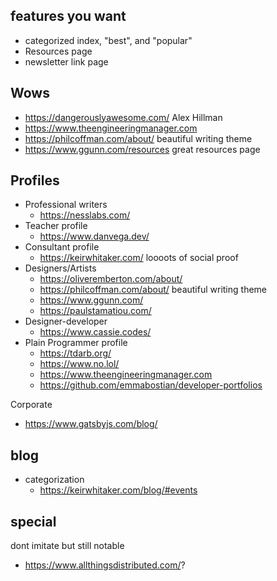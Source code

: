 

## features you want

- categorized index, "best", and "popular"
- Resources page
- newsletter link page

## Wows

- https://dangerouslyawesome.com/ Alex Hillman
- https://www.theengineeringmanager.com
- https://philcoffman.com/about/ beautiful writing theme
- https://www.ggunn.com/resources great resources page

## Profiles

- Professional writers
	- https://nesslabs.com/
- Teacher profile
	- https://www.danvega.dev/
- Consultant profile
	- https://keirwhitaker.com/ loooots of social proof
- Designers/Artists
	- https://oliveremberton.com/about/
	- https://philcoffman.com/about/ beautiful writing theme
	- https://www.ggunn.com/
	- https://paulstamatiou.com/
- Designer-developer
	- https://www.cassie.codes/
- Plain Programmer profile
	- https://tdarb.org/
	- https://www.no.lol/
	- https://www.theengineeringmanager.com
	- https://github.com/emmabostian/developer-portfolios

Corporate
- https://www.gatsbyjs.com/blog/

## blog

- categorization
	- https://keirwhitaker.com/blog/#events


## special

dont imitate but still notable
- https://www.allthingsdistributed.com/?
